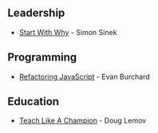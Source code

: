 ## Leadership

* [Start With Why](Start-With-Why) - Simon Sinek

## Programming

* [Refactoring JavaScript](Refactoring-JavaScript) - Evan Burchard

## Education

* [Teach Like A Champion](Teach-Like-A-Champion) - Doug Lemov

